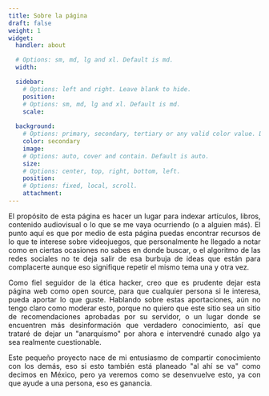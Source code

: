 ```yaml
---
title: Sobre la página
draft: false
weight: 1
widget:
  handler: about

  # Options: sm, md, lg and xl. Default is md.
  width:

  sidebar:
    # Options: left and right. Leave blank to hide.
    position:
    # Options: sm, md, lg and xl. Default is md.
    scale:
  
  background:
    # Options: primary, secondary, tertiary or any valid color value. Default is primary.
    color: secondary
    image:
    # Options: auto, cover and contain. Default is auto.
    size:
    # Options: center, top, right, bottom, left.
    position:
    # Options: fixed, local, scroll.
    attachment: 
---
```

<div style="text-align: justify">
El propósito de esta página es hacer un lugar para indexar artículos, libros,
contenido audiovisual o lo que se me vaya ocurriendo (o a alguien más).
El punto aquí es que por medio de esta página puedas encontrar recursos de lo
que te interese sobre videojuegos, que personalmente he llegado a notar como
en ciertas ocasiones no sabes en donde buscar, o el algoritmo de las redes
sociales no te deja salir de esa burbuja de ideas que están para complacerte
aunque eso signifique repetir el mismo tema una y otra vez. 

Como fiel seguidor de la ética hacker, creo que es prudente dejar esta página
web como open source, para que cualquier persona si le interesa, pueda aportar
lo que guste. Hablando sobre estas aportaciones, aún no tengo claro como
moderar esto, porque no quiero que este sitio sea un sitio de recomendaciones
aprobadas por su servidor, o un lugar donde se encuentren más desinformación
que verdadero conocimiento, así que trataré de dejar un "anarquismo" por ahora
e intervendré cunado algo ya sea realmente cuestionable. 

Este pequeño proyecto nace de mi entusiasmo de compartir conocimiento con los
demás, eso si esto también está planeado "al ahí se va" como decimos en México,
pero ya veremos como se desenvuelve esto, ya con que ayude a una persona,
eso es ganancia.</div>

